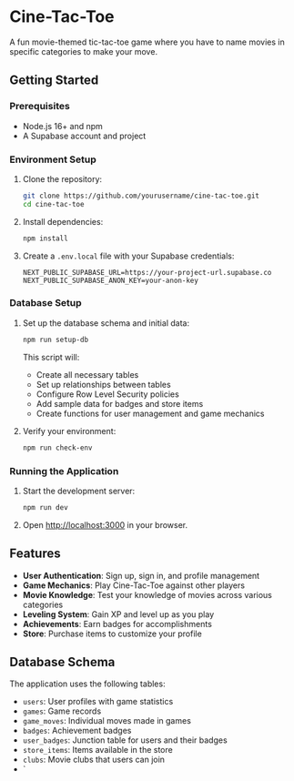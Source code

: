 # Cine-Tac-Toe

A fun movie-themed tic-tac-toe game where you have to name movies in specific categories to make your move.

## Getting Started

### Prerequisites

- Node.js 16+ and npm
- A Supabase account and project

### Environment Setup

1. Clone the repository:
   ```bash
   git clone https://github.com/yourusername/cine-tac-toe.git
   cd cine-tac-toe
   ```

2. Install dependencies:
   ```bash
   npm install
   ```

3. Create a `.env.local` file with your Supabase credentials:
   ```
   NEXT_PUBLIC_SUPABASE_URL=https://your-project-url.supabase.co
   NEXT_PUBLIC_SUPABASE_ANON_KEY=your-anon-key
   ```

### Database Setup

1. Set up the database schema and initial data:
   ```bash
   npm run setup-db
   ```

   This script will:
   - Create all necessary tables
   - Set up relationships between tables
   - Configure Row Level Security policies
   - Add sample data for badges and store items
   - Create functions for user management and game mechanics

2. Verify your environment:
   ```bash
   npm run check-env
   ```

### Running the Application

1. Start the development server:
   ```bash
   npm run dev
   ```

2. Open [http://localhost:3000](http://localhost:3000) in your browser.

## Features

- **User Authentication**: Sign up, sign in, and profile management
- **Game Mechanics**: Play Cine-Tac-Toe against other players
- **Movie Knowledge**: Test your knowledge of movies across various categories
- **Leveling System**: Gain XP and level up as you play
- **Achievements**: Earn badges for accomplishments
- **Store**: Purchase items to customize your profile

## Database Schema

The application uses the following tables:
- `users`: User profiles with game statistics
- `games`: Game records
- `game_moves`: Individual moves made in games
- `badges`: Achievement badges
- `user_badges`: Junction table for users and their badges
- `store_items`: Items available in the store
- `clubs`: Movie clubs that users can join
- `